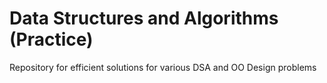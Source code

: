 # Data Structures and Algorithms (Practice)
Repository for efficient solutions for various DSA and OO Design problems

